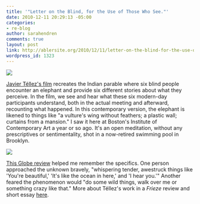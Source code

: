 ```yaml
---
title: '"Letter on the Blind, for the Use of Those Who See."'
date: 2010-12-11 20:29:13 -05:00
categories:
- re-blog
author: sarahendren
comments: true
layout: post
link: http://ablersite.org/2010/12/11/letter-on-the-blind-for-the-use-of-those-who-see/
wordpress_id: 1323
---
```


[![](http://ablersite.files.wordpress.com/2010/12/artist_tellez.jpg)](http://ablersite.files.wordpress.com/2010/12/artist_tellez.jpg)

[Javier Téllez's film](http://www.frieze.com/issue/article/javier_tellez/) recreates the Indian parable where six blind people encounter an elephant and provide six different stories about what they perceive. In the film, we see and hear what these six modern-day participants understand, both in the actual meeting and afterward, recounting what happened. In this contemporary version, the elephant is likened to things like "a vulture's wing without feathers; a plastic wall; curtains from a mansion." I saw it here at Boston's Institute of Contemporary Art a year or so ago. It's an open meditation, without any prescriptives or sentimentality, shot in a now-retired swimming pool in Brooklyn.

[![](http://ablersite.files.wordpress.com/2010/12/tellez.jpg)](http://ablersite.files.wordpress.com/2010/12/tellez.jpg)

[This Globe review](http://www.boston.com/ae/theater_arts/articles/2009/03/27/hands_on_experiments/?page=1) helped me remember the specifics. One person approached the unknown bravely, "whispering tender, awestruck things like 'You're beautiful,' 'It's like the ocean in here,' and 'I hear you.'" Another feared the phenomenon would "do some wild things, walk over me or something crazy like that." More about Téllez's work in a _Frieze_ review and short essay [here](http://www.frieze.com/issue/article/javier_tellez/).
